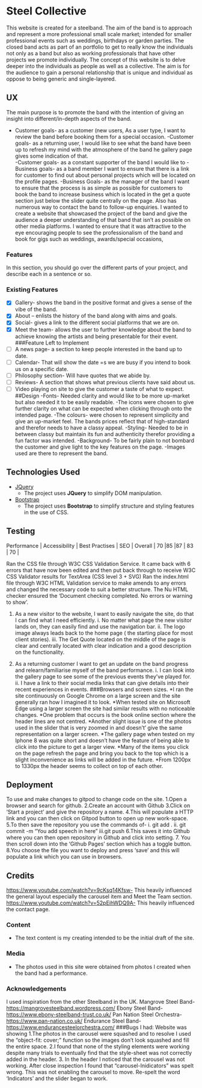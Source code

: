 # Steel Collective
This website is created for a steelband. The aim of the band is to approach and represent a more professional small scale market; intended for smaller professional events such as weddings, birthdays or garden parties. The closed band acts as part of an portfolio to get to really know the individuals not only as a band but also as working professionals that have other projects we promote individually.
The concept of this website is to delve deeper into the individuals as people as well as a collective. The aim is for the audience to gain a personal relationship that is unique and individual as oppose to being generic and single-layered. 

## UX
The main purpose is to promote the band with the intention of giving an insight into different/in-depth aspects of the band.  
- Customer goals- as a customer (new users, As a user type, I want to review the band before booking them for a special occasion. 
-Customer goals- as a returning user, I would like to see what the band have been up to refresh my mind with the atmosphere of the band he gallery page gives some indication of that.  
-Customer goals- as a constant supporter of the band I would like to
-Business goals- as a band member I want to ensure that there is a link for customer to find out about personal projects which will be located on the profile pages. 
-Business Goals- as the manager of the band I want to ensure that the process is as simple as possible for customers to book the band to increase business which is located in the get a quote section just below the slider quite centrally on the page. Also has numerous way to contact the band to follow-up enquiries. 
I wanted to create a website that showcased the project of the band and give the audience a deeper understanding of that band that isn’t as possible on other media platforms. I wanted to ensure that it was attractive to the eye encouraging people to see the professionalism of the band and book for gigs such as weddings, awards/special occasions,
### Features

In this section, you should go over the different parts of your project, and describe each in a sentence or so.
### Existing Features
-[x] Gallery-  shows the band in the positive format and gives a sense of the vibe of the band. 
-[x] About – enlists the history of the band along with aims and goals.
-[x] Social- gives a link to the different social platforms that we are on.  
-[x] Meet the team- allows the user to further knowledge about the band to achieve knowing the artists and being presentable for their event. 
###Feature Left to Implement
-[ ] A news page- a section to keep people interested in the band up to date.
-[ ] Calendar- That will show the date =s we are busy if you intend to book us on a specific date. 
-[ ] Philosophy section- Will have quotes that we abide by.
-[ ] Reviews- A section that shows what previous clients have said about us. 
-[ ] Video playing on site to give the customer a taste of what to expect. 
##Design 
-Fonts- Needed clarity and would like to be more up-market but also needed it to be easily readable.
-The icons were chosen to give further clarity on what can be expected when clicking through onto the intended page. 
-The colours- were chosen to represent simplicity and give an up-market feel. The bands prices reflect that of high-standard and therefor needs to have a classy appeal. 
-Styling- Needed to be in between classy but maintain its fun and authenticity therefor providing a fun factor was intended. 
-Background- To be fairly plain to not bombard the customer and give light to the key features on the page. 
-Images used are there to represent the band.
## Technologies Used
- [JQuery](https://jquery.com)
    - The project uses **JQuery** to simplify DOM manipulation.
- [Bootstrap]( https://getbootstrap.com/)
    - The project uses **Bootstrap** to simplify structure and styling features in the use of CSS.

## Testing
Performance | Accessibility | Best Practises | SEO | Overall |
70 |85 |87 | 83 | 70 |

Ran the CSS file through W3C CSS Validation Service. It came back with 6 errors that have now been edited and then put back through to receive W3C CSS Validator results for TextArea (CSS level 3 + SVG)
Ran the index.html file through W3C HTML Validation service to make amends to any errors and changed the necessary code to suit a better structure. The Nu HTML checker ensured the ‘Document checking completed. No errors or warning to show’. 


1.	As a new visitor to the website, I want to easily navigate the site, do that I can find what I need efficiently.
i.	No matter what page the new visitor lands on, they can easily find and use the navigation bar.
ii.	The logo image always leads back to the home page ( the starting place for most client stories).
iii.	The Get Quote located on the middle of the page is clear and centrally located with clear indication and a good description on the functionality. 

2.	As a returning customer I want to get an update on the band progress and relearn/familiarise myself of the band performance. 
i.	I can look into the gallery page to see some of the previous events they’ve played for. 
ii.	I have a link to their social media links that can give details into their recent experiences in events. 
###Browsers and screen sizes.
*I ran the site continuously on Google Chrome on a large screen and the site generally ran how I imagined it to look. 
*When tested site on Microsoft Edge using a larger screen the site had similar results with no noticeable changes. 
*One problem that occurs is the book online section where the header lines are not centred. 
*Another slight issue is one of the photos used in the slider that is very zoomed in and doesn’t’ give the same representation on a larger screen. 
*The gallery page when tested on my Iphone 8 was quite short and doesn’t have the feature of being able to click into the picture to get a larger view. 
*Many of the items you click on the page refresh the page and bring you back to the top which is a slight inconvenience as links will be added in the future. 
*From 1200px to 1330px the header seems to collect on top of each other. 

## Deployment
To use and make changes to gitpod to change code on the site. 
1.Open a browser and search for github. 
2.Create an account with Github
3.Click on ‘Start a project’ and give the repository a name. 
4.This will populate a HTTP link and you can then click on Gitpod button to open up new work-space.
5.To then save the repository you use the commands of-
i. git add .
ii. git commit -m “You add speech in here”
iii.git push
6.This saves it into Github where you can then open repository in Github and click into setting. 
7. You then scroll down into the ‘Github Pages’ section which has a toggle button. 
8.You choose the file you want to deploy and press ‘save’ and this will populate a link which you can use in browsers. 

## Credits
https://www.youtube.com/watch?v=9cKsq14Kfsw- This heavily influenced the general layout especially the carousel item and Meet the Team section. 
https://www.youtube.com/watch?v=52pEihWDQ9A- This heavily influenced the contact page.
### Content
- The text content is my creating intended to be the initial draft of the site. 

### Media
- The photos used in this site were obtained from photos I created when the band had a performance. 

### Acknowledgements
I used inspiration from the other Steelband in the UK. 
Mangrove Steel Band- https://mangrovesteelband.wordpress.com/ 
Ebony Steel Band- https://www.ebony-steelband-trust.co.uk/ 
Pan Nation Steel Orchestra- https://www.pan-nation.co.uk/ 
Endurance Steel Band- https://www.endurancesteelorchestra.com/ 
###Bugs I had: 
Website was showing 
1.The photos in the carousel were squashed and to resolve I used the “object-fit: cover;” function so the images don’t look squashed and fill the entire space.
2.I found that none of the styling elements were working despite many trials to eventually find that the style-sheet was not correctly added in the header. 
3. In the header I noticed that the carousel was not working. After close inspection I found that “carousel-Inidicators” was spelt wrong. This was not enabling the carousel to move. Re-spelt the word ‘Indicators’ and the slider began to work. 

